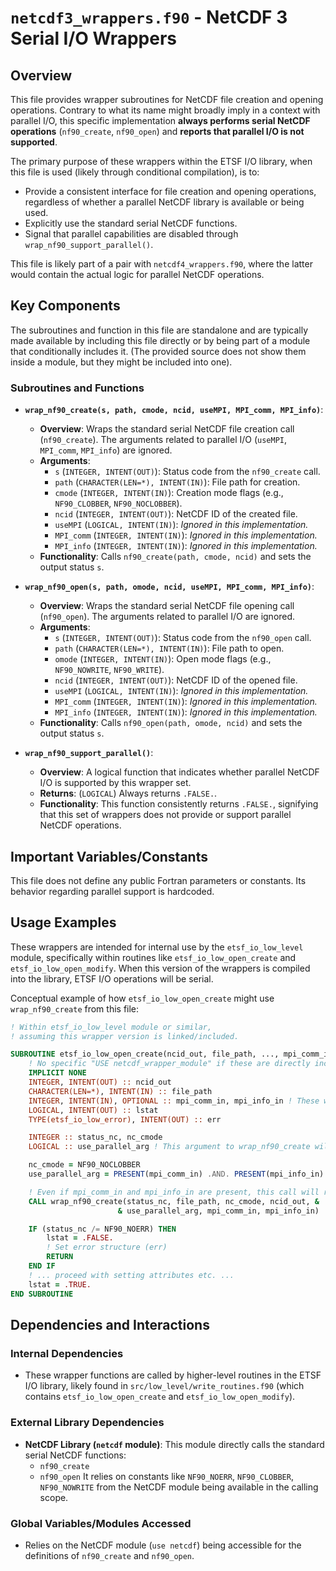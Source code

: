 # `netcdf3_wrappers.f90` - NetCDF 3 Serial I/O Wrappers

## Overview

This file provides wrapper subroutines for NetCDF file creation and opening operations. Contrary to what its name might broadly imply in a context with parallel I/O, this specific implementation **always performs serial NetCDF operations** (`nf90_create`, `nf90_open`) and **reports that parallel I/O is not supported**.

The primary purpose of these wrappers within the ETSF I/O library, when this file is used (likely through conditional compilation), is to:
-   Provide a consistent interface for file creation and opening operations, regardless of whether a parallel NetCDF library is available or being used.
-   Explicitly use the standard serial NetCDF functions.
-   Signal that parallel capabilities are disabled through `wrap_nf90_support_parallel()`.

This file is likely part of a pair with `netcdf4_wrappers.f90`, where the latter would contain the actual logic for parallel NetCDF operations.

## Key Components

The subroutines and function in this file are standalone and are typically made available by including this file directly or by being part of a module that conditionally includes it. (The provided source does not show them inside a module, but they might be included into one).

### Subroutines and Functions

-   **`wrap_nf90_create(s, path, cmode, ncid, useMPI, MPI_comm, MPI_info)`**:
    -   **Overview**: Wraps the standard serial NetCDF file creation call (`nf90_create`). The arguments related to parallel I/O (`useMPI`, `MPI_comm`, `MPI_info`) are ignored.
    -   **Arguments**:
        -   `s` (`INTEGER, INTENT(OUT)`): Status code from the `nf90_create` call.
        -   `path` (`CHARACTER(LEN=*), INTENT(IN)`): File path for creation.
        -   `cmode` (`INTEGER, INTENT(IN)`): Creation mode flags (e.g., `NF90_CLOBBER`, `NF90_NOCLOBBER`).
        -   `ncid` (`INTEGER, INTENT(OUT)`): NetCDF ID of the created file.
        -   `useMPI` (`LOGICAL, INTENT(IN)`): *Ignored in this implementation.*
        -   `MPI_comm` (`INTEGER, INTENT(IN)`): *Ignored in this implementation.*
        -   `MPI_info` (`INTEGER, INTENT(IN)`): *Ignored in this implementation.*
    -   **Functionality**: Calls `nf90_create(path, cmode, ncid)` and sets the output status `s`.

-   **`wrap_nf90_open(s, path, omode, ncid, useMPI, MPI_comm, MPI_info)`**:
    -   **Overview**: Wraps the standard serial NetCDF file opening call (`nf90_open`). The arguments related to parallel I/O are ignored.
    -   **Arguments**:
        -   `s` (`INTEGER, INTENT(OUT)`): Status code from the `nf90_open` call.
        -   `path` (`CHARACTER(LEN=*), INTENT(IN)`): File path to open.
        -   `omode` (`INTEGER, INTENT(IN)`): Open mode flags (e.g., `NF90_NOWRITE`, `NF90_WRITE`).
        -   `ncid` (`INTEGER, INTENT(OUT)`): NetCDF ID of the opened file.
        -   `useMPI` (`LOGICAL, INTENT(IN)`): *Ignored in this implementation.*
        -   `MPI_comm` (`INTEGER, INTENT(IN)`): *Ignored in this implementation.*
        -   `MPI_info` (`INTEGER, INTENT(IN)`): *Ignored in this implementation.*
    -   **Functionality**: Calls `nf90_open(path, omode, ncid)` and sets the output status `s`.

-   **`wrap_nf90_support_parallel()`**:
    -   **Overview**: A logical function that indicates whether parallel NetCDF I/O is supported by this wrapper set.
    -   **Returns**: (`LOGICAL`) Always returns `.FALSE.`.
    -   **Functionality**: This function consistently returns `.FALSE.`, signifying that this set of wrappers does not provide or support parallel NetCDF operations.

## Important Variables/Constants

This file does not define any public Fortran parameters or constants. Its behavior regarding parallel support is hardcoded.

## Usage Examples

These wrappers are intended for internal use by the `etsf_io_low_level` module, specifically within routines like `etsf_io_low_open_create` and `etsf_io_low_open_modify`. When this version of the wrappers is compiled into the library, ETSF I/O operations will be serial.

Conceptual example of how `etsf_io_low_open_create` might use `wrap_nf90_create` from this file:
```fortran
! Within etsf_io_low_level module or similar,
! assuming this wrapper version is linked/included.

SUBROUTINE etsf_io_low_open_create(ncid_out, file_path, ..., mpi_comm_in, mpi_info_in, lstat, err)
    ! No specific "USE netcdf_wrapper_module" if these are directly included or globally available
    IMPLICIT NONE
    INTEGER, INTENT(OUT) :: ncid_out
    CHARACTER(LEN=*), INTENT(IN) :: file_path
    INTEGER, INTENT(IN), OPTIONAL :: mpi_comm_in, mpi_info_in ! These will be ignored by this wrapper
    LOGICAL, INTENT(OUT) :: lstat
    TYPE(etsf_io_low_error), INTENT(OUT) :: err

    INTEGER :: status_nc, nc_cmode
    LOGICAL :: use_parallel_arg ! This argument to wrap_nf90_create will be ignored

    nc_cmode = NF90_NOCLOBBER
    use_parallel_arg = PRESENT(mpi_comm_in) .AND. PRESENT(mpi_info_in)

    ! Even if mpi_comm_in and mpi_info_in are present, this call will resolve to serial nf90_create
    CALL wrap_nf90_create(status_nc, file_path, nc_cmode, ncid_out, &
                        & use_parallel_arg, mpi_comm_in, mpi_info_in)

    IF (status_nc /= NF90_NOERR) THEN
        lstat = .FALSE.
        ! Set error structure (err)
        RETURN
    END IF
    ! ... proceed with setting attributes etc. ...
    lstat = .TRUE.
END SUBROUTINE
```

## Dependencies and Interactions

### Internal Dependencies
-   These wrapper functions are called by higher-level routines in the ETSF I/O library, likely found in `src/low_level/write_routines.f90` (which contains `etsf_io_low_open_create` and `etsf_io_low_open_modify`).

### External Library Dependencies
-   **NetCDF Library (`netcdf` module)**: This module directly calls the standard serial NetCDF functions:
    -   `nf90_create`
    -   `nf90_open`
    It relies on constants like `NF90_NOERR`, `NF90_CLOBBER`, `NF90_NOWRITE` from the NetCDF module being available in the calling scope.

### Global Variables/Modules Accessed
-   Relies on the NetCDF module (`use netcdf`) being accessible for the definitions of `nf90_create` and `nf90_open`.
```
